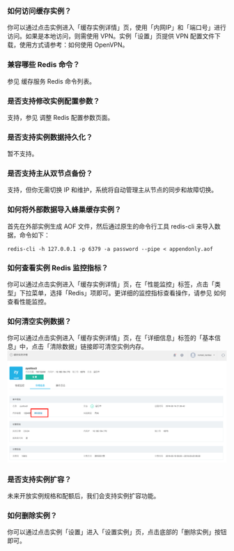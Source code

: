 ### 如何访问缓存实例？

你可以通过点击实例进入「缓存实例详情」页，使用「内网IP」和「端口号」进行访问。如果是本地访问，则需使用 VPN。实例「设置」页提供 VPN 配置文件下载，使用方式请参考：如何使用 OpenVPN。

### 兼容哪些 Redis 命令？

参见 缓存服务 Redis 命令列表。

### 是否支持修改实例配置参数？

支持，参见 调整 Redis 配置参数页面。

### 是否支持实例数据持久化？

暂不支持。

### 是否支持主从双节点备份？

支持，但你无需切换 IP 和维护，系统将自动管理主从节点的同步和故障切换。

### 如何将外部数据导入蜂巢缓存实例？

首先在外部实例生成 AOF 文件，然后通过原生的命令行工具 redis-cli 来导入数据，命令如下：

    redis-cli -h 127.0.0.1 -p 6379 -a password --pipe < appendonly.aof

### 如何查看实例 Redis 监控指标？

你可以通过点击实例进入「缓存实例详情」页，在「性能监控」标签，点击「类型」下拉菜单，选择「Redis」项即可。更详细的监控指标查看操作，请参见 如何查看性能监控。

### 如何清空实例数据？

你可以通过点击实例进入「缓存实例详情」页，在「详细信息」标签的「基本信息」中，点击「清除数据」链接即可清空实例内存。
![](../image/缓存服务-清除数据.png)
### 是否支持实例扩容？

未来开放实例规格和配额后，我们会支持实例扩容功能。

### 如何删除实例？

你可以通过点击实例「设置」进入「设置实例」页，点击底部的「删除实例」按钮即可。